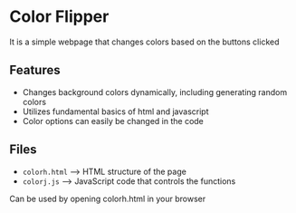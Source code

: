 # Color Flipper 
It is a simple webpage that changes colors based on the buttons clicked

## Features
- Changes background colors dynamically, including generating random colors
- Utilizes fundamental basics of html and javascript 
- Color options can easily be changed in the code

## Files 
- `colorh.html` --> HTML structure of the page
- `colorj.js` --> JavaScript code that controls the functions

Can be used by opening colorh.html in your browser
